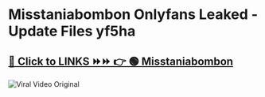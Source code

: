 
 # Misstaniabombon Onlyfans Leaked - Update Files yf5ha

## <h2><a href="https://clipsfans.com/Misstaniabombon&ref=git">🔗 Click to LINKS ⏩⏩ 👉 🟢 Misstaniabombon </a></h2>

<a href="https://clipsfans.com/Misstaniabombon&ref=git" rel="nofollow" data-target="animated-image.originalLink"><img src="https://i.ibb.co.com/xMMVF88/686577567.gif" alt="Viral Video Original" style="max-width: 100%; display: inline-block;" data-target="animated-image.originalImage"></a>

